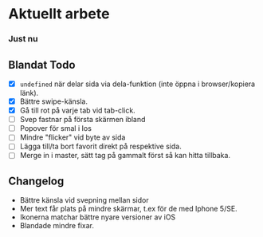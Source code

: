 # Aktuellt arbete

### Just nu

## Blandat Todo

- [x] `undefined` när delar sida via dela-funktion (inte öppna i browser/kopiera länk).
- [x] Bättre swipe-känsla.
- [x] Gå till rot på varje tab vid tab-click.
- [ ] Svep fastnar på första skärmen ibland
- [ ] Popover för smal i Ios
- [ ] Mindre "flicker" vid byte av sida
- [ ] Lägga till/ta bort favorit direkt på respektive sida.
- [ ] Merge in i master, sätt tag på gammalt först så kan hitta tillbaka.

## Changelog

- Bättre känsla vid svepning mellan sidor
- Mer text får plats på mindre skärmar, t.ex för de med Iphone 5/SE.
- Ikonerna matchar bättre nyare versioner av iOS
- Blandade mindre fixar.
